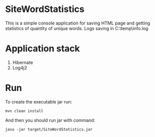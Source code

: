 # SiteWordStatistics
This is a simple console application for saving HTML page and getting statistics of quantity of unique words.
Logs saving in C:\\temp\\info.log

# Application stack
1. Hibernate
2. Log4j2

# Run
To create the executable jar run:

`mvn clean install` 

And then you should run jar with command: 

`java -jar target/SiteWordStatistics.jar`
